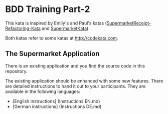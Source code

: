 # BDD Training Part-2 
This kata is inspired by Emily's and Paul's katas ([SupermarketReceipt-Refactoring-Kata](https://github.com/emilybache/SupermarketReceipt-Refactoring-Kata) and [SupermarketKata](https://github.com/paulroho/SupermarketKata)).

Both katas refer to some katas at http://codekata.com. 

## The Supermarket Application
There is an existing application and you find the source code in this repository.

The existing application should be enhanced with some new features. There are detailed instructions to hand it out to your participants. They are available in the following languages:

- [English instructions] (Instructions EN.md)
- [German instructions] (Instructions DE.md)
